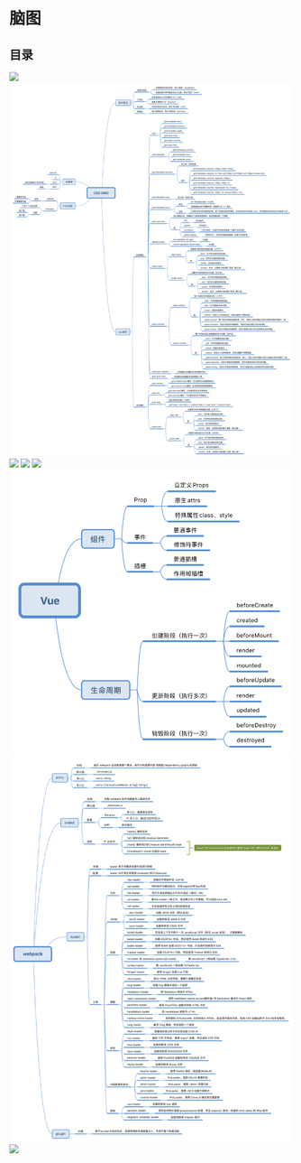 # 脑图

## 目录

![](./Canvas.svg)
![](./CSS&#32;GRID.svg)
![](./Web&#32;Audio.svg)
![](./Event&#32;&#32;reference.svg)
![](./DOM.svg)
![](./Vue.svg)
![](./webpack.svg)
![](./浏览器模型.svg)